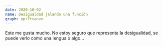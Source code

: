 ```yaml
---
date: 2020-10-02
name: Desigualdad jalando una función
graph: opr7tcanvx
---
```


Este me gusta mucho. No estoy seguro que representa la desigualidad, se puede verlo como una lengua o algo...